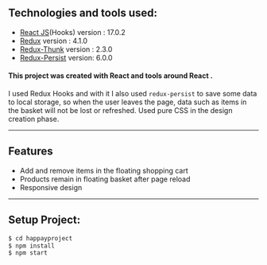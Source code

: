 

## Technologies and tools used:

- [React JS](https://reactjs.org/docs/create-a-new-react-app.html)(Hooks) version : 17.0.2
- [Redux](https://redux.js.org/introduction/getting-started) version : 4.1.0
- [Redux-Thunk](https://www.npmjs.com/package/redux-thunk) version : 2.3.0
- [Redux-Persist](https://www.npmjs.com/package/redux-persist) version: 6.0.0

 #### This project was created with React and tools around React .

I used Redux Hooks and with it I also used `redux-persist` to save some data to local storage, so when the user leaves the page, data such as items in the basket will not be lost or refreshed. Used pure CSS in the design creation phase.

---
## Features
- Add and remove items in the floating shopping cart
- Products remain in floating basket after page reload
- Responsive design
---

## Setup Project:

```sh
$ cd happayproject
$ npm install
$ npm start
```
